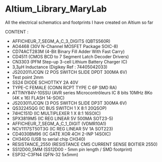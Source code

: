 # Altium_Library_MaryLab
All the electrical schematics and footprints I have created on Altium so far


CONTENT : 

- AFFICHEUR_7_SEGM_A_C_3_DIGITS (QBTS560R)
- AO4468 (30V N-Channel MOSFET Package SOIC-8)
- CD74ACT283M (4-Bit Binary Fill Adder With Fast Carry)
- CD4511 (CMOS BCD to 7 Segment Latch Decoder Drivers)
- CN3303 (PFM Step-up 3-cell Lithium Battery Charger IC)
- 3,3µH Inductance (Digikey Ref : 74405042033)
- JS202011JCQN (2 POS SWITCH SLIDE DPDT 300MA 6V)
- Test point 2mm
- SS24 DIODE SCHOTTKY 2A 40V
- TYPE-C FEMALE (CONN RCPT TYPE C 6P SMD RA)
- ATTINY84V-10SSU (AVR series Microcontrôleurs IC 8 bits 10MHz 8Ko (4K x 16) FLASH 14-SOIC)
- JS203011JCQN (3 POS SWITCH SLIDE DP3T 300MA 6V)
- QS32245QG (IC BUS SWITCH 1 X 8:1 20QSOP)
- 74HC151D (IC MULTIPLEXER 1 X 8:1 16SOIC)
- SPX3819M5 (IC REG LINEAR 5V 500MA SOT23-5)
- AFFICHEUR_7_SEGM_A_C_1_DIGIT (VDMR10A1)
- NCV1117ST50T3G (IC REG LINEAR 5V 1A SOT223)
- CD4030BM96 (IC GATE XOR 4CH 2-INP 14SOIC)
- CH340G (USB to serial chip CH340)
- RESISTANCE_2550 (RESISTANCE CMS CURRENT SENSE BOITIER 2550)
- SS12D00_5MM (SS12D00 - 5mm pin length / SMD footprint)
- ESP32-C3FN4 (QFN-32 5x5mm)